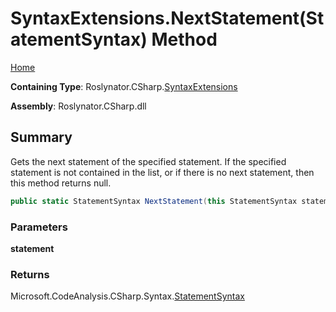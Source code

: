 # SyntaxExtensions\.NextStatement\(StatementSyntax\) Method

[Home](../../../../README.md)

**Containing Type**: Roslynator\.CSharp\.[SyntaxExtensions](../README.md)

**Assembly**: Roslynator\.CSharp\.dll

## Summary

Gets the next statement of the specified statement\.
If the specified statement is not contained in the list, or if there is no next statement, then this method returns null\.

```csharp
public static StatementSyntax NextStatement(this StatementSyntax statement)
```

### Parameters

**statement**

### Returns

Microsoft\.CodeAnalysis\.CSharp\.Syntax\.[StatementSyntax](https://docs.microsoft.com/en-us/dotnet/api/microsoft.codeanalysis.csharp.syntax.statementsyntax)

